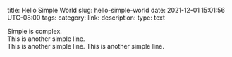 title: Hello Simple World
slug: hello-simple-world
date: 2021-12-01 15:01:56 UTC-08:00
tags: 
category: 
link: 
description: 
type: text


Simple is complex.  
This is another simple line.  
This is another simple line.
This is another simple line.